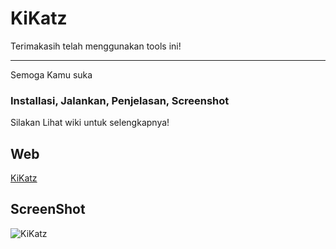 # KiKatz
Terimakasih telah menggunakan tools ini!

*** 
Semoga Kamu suka
### Installasi, Jalankan, Penjelasan, Screenshot
Silakan Lihat wiki untuk selengkapnya!

## Web
[KiKatz](https://nitro-p.github.io/KiKatz/)

## ScreenShot
![KiKatz](https://i.ibb.co/c6Yq6zG/kikatz.jpg)
  
